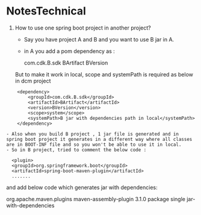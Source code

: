 # NotesTechnical

1. How to use one spring boot project in another project?
   - Say you have project A and B and you want to use B jar in A.
   - in A you add a pom dependency as :
   
      	<dependency>
			<groupId>com.cdk.B.sdk</groupId>
			<artifactId>BArtifact</artifactId>
			<version>BVersion</version>
		</dependency>
    
    But to make it work in local, scope and systemPath is required as below in dcm project
>     
    	<dependency>
			<groupId>com.cdk.B.sdk</groupId>
			<artifactId>BArtifact</artifactId>
			<version>BVersion</version>
			<scope>system</scope>
			<systemPath>B jar with dependencies path in local</systemPath>
		</dependency>
    
    - Also when you build B project , 1 jar file is generated and in spring boot project it generates in a different way where all classes are in BOOT-INF file and so you won't be able to use it in local.
    - So in B project, tried to comment the below code :

      <plugin>
      <groupId>org.springframework.boot</groupId>
      <artifactId>spring-boot-maven-plugin</artifactId>
      .......
  
  and add below code which generates jar with dependencies:
  
   <build>
    <plugins>
      <!-- any other plugins -->
      <plugin>
        <groupId>org.apache.maven.plugins</groupId>
        <artifactId>maven-assembly-plugin</artifactId>
        <version>3.1.0</version>
        <executions>
          <execution>
            <phase>package</phase>
            <goals>
              <goal>single</goal>
            </goals>
          </execution>
        </executions>
        <configuration>
          <descriptorRefs>
            <descriptorRef>jar-with-dependencies</descriptorRef>
          </descriptorRefs>
        </configuration>
      </plugin>
    </plugins>
  </build>
